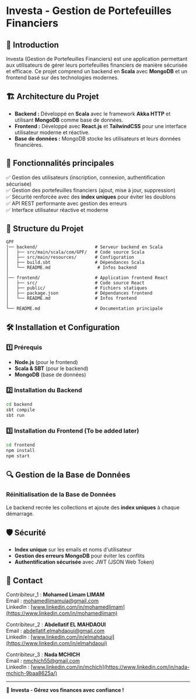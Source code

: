 # Investa - Gestion de Portefeuilles Financiers

## 📌 Introduction
Investa (Gestion de Portefeuilles Financiers) est une application permettant aux utilisateurs de gérer leurs portefeuilles financiers de manière sécurisée et efficace. Ce projet comprend un backend en **Scala** avec **MongoDB** et un frontend basé sur des technologies modernes.

## 🏗️ Architecture du Projet
- **Backend :** Développé en **Scala** avec le framework **Akka HTTP** et utilisant **MongoDB** comme base de données.
- **Frontend :** Développé avec **React.js** et **TailwindCSS** pour une interface utilisateur moderne et réactive.
- **Base de données :** MongoDB stocke les utilisateurs et leurs données financières.

## 🚀 Fonctionnalités principales
✅ Gestion des utilisateurs (inscription, connexion, authentification sécurisée)  
✅ Gestion des portefeuilles financiers (ajout, mise à jour, suppression)  
✅ Sécurité renforcée avec des **index uniques** pour éviter les doublons  
✅ API REST performante avec gestion des erreurs  
✅ Interface utilisateur réactive et moderne  

## 📂 Structure du Projet
```
GPF
│── backend/                      # Serveur backend en Scala
│   ├── src/main/scala/com/GPF/   # Code source Scala
│   ├── src/main/resources/       # Configuration
│   ├── build.sbt                 # Dépendances Scala
│   └── README.md                  # Infos backend
│
│── frontend/                     # Application frontend React
│   ├── src/                      # Code source React
│   ├── public/                   # Fichiers statiques
│   ├── package.json              # Dépendances frontend
│   └── README.md                 # Infos frontend
│
└── README.md                     # Documentation principale
```

## 🛠️ Installation et Configuration
### 1️⃣ Prérequis
- **Node.js** (pour le frontend)
- **Scala & SBT** (pour le backend)
- **MongoDB** (base de données)

### 2️⃣ Installation du Backend
```sh
cd backend
sbt compile
sbt run
```

### 3️⃣ Installation du Frontend (To be added later)
```sh
cd frontend
npm install
npm start
```

## 🔍 Gestion de la Base de Données
### Réinitialisation de la Base de Données
Le backend recrée les collections et ajoute des **index uniques** à chaque démarrage.

## 🛡️ Sécurité
- **Index unique** sur les emails et noms d'utilisateur
- **Gestion des erreurs MongoDB** pour éviter les conflits
- **Authentification sécurisée** avec JWT (JSON Web Token)

## 📧 Contact
Contribiteur_1 : **Mohamed Limam LIMAM**  
Email : [mohamedlimamuia@gmail.com](mailto:mohamedlimamua@gmail.com)  
LinkedIn : [www.linkedin.com/in/mohamedlimam](https://www.linkedin.com/in/mohamedlimam)

Contribiteur_2 : **Abdellatif EL MAHDAOUI**  
Email : [abdellatif.elmahdaoui@gmail.com](mailto:abdellatif.elmahdaoui@gmail.com)  
LinkedIn : [www.linkedin.com/in/elmahdaoui](https://www.linkedin.com/in/elmahdaoui)

Contribiteur_3 : **Nada MCHICH**  
Email : [nmchich55@gmail.com](mailto:nmchich55@gmail.com)  
LinkedIn : [www.linkedin.com/in/mchich](https://www.linkedin.com/in/nada-mchich-9baa8625a/)

---
🚀 **Investa - Gérez vos finances avec confiance !**
